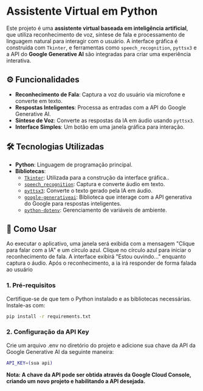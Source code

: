 # Assistente Virtual em Python

Este projeto é uma **assistente virtual baseada em inteligência artificial**, que utiliza reconhecimento de voz, síntese de fala e processamento de linguagem natural para interagir com o usuário. A interface gráfica é construída com `Tkinter`, e ferramentas como `speech_recognition`, `pyttsx3` e a API do **Google Generative AI** são integradas para criar uma experiência interativa.

## ⚙️ Funcionalidades

- **Reconhecimento de Fala**: Captura a voz do usuário via microfone e converte em texto.
- **Respostas Inteligentes**: Processa as entradas com a API do Google Generative AI.
- **Síntese de Voz**: Converte as respostas da IA em áudio usando `pyttsx3`.
- **Interface Simples**: Um botão em uma janela gráfica para interação.

## 🛠️ Tecnologias Utilizadas

- **Python**: Linguagem de programação principal.
- **Bibliotecas**:
  - [`Tkinter`](https://docs.python.org/3/library/tk.html): Utilizada para a construção da interface gráfica..
  - [`speech_recognition`](https://pypi.org/project/SpeechRecognition/): Captura e converte áudio em texto.
  - [`pyttsx3`](https://pypi.org/project/pyttsx3/): Converte o texto gerado pela IA em áudio.
  - [`google-generativeai`](https://github.com/google/generative-ai-python): Biblioteca que interage com a API generativa do Google para respostas inteligentes.
  - [`python-dotenv`](https://pypi.org/project/python-dotenv/): Gerenciamento de variáveis de ambiente.

## 🚀 Como Usar
Ao executar o aplicativo, uma janela será exibida com a mensagem "Clique para falar com a IA" e um círculo azul.
Clique no círculo azul para iniciar o reconhecimento de fala.
A interface exibirá "Estou ouvindo..." enquanto captura o áudio. Após o reconhecimento, a ia irá responder de forma falada ao usuário 

### 1. **Pré-requisitos**
Certifique-se de que tem o Python instalado e as bibliotecas necessárias. Instale-as com:
```bash
pip install -r requirements.txt
```
### 2. **Configuração da API Key**
Crie um arquivo .env no diretório do projeto e adicione sua chave da API da Google Generative AI da seguinte maneira:
```bash
API_KEY=(sua api)
```
**Nota: A chave da API pode ser obtida através da Google Cloud Console, criando um novo projeto e habilitando a API desejada.**
